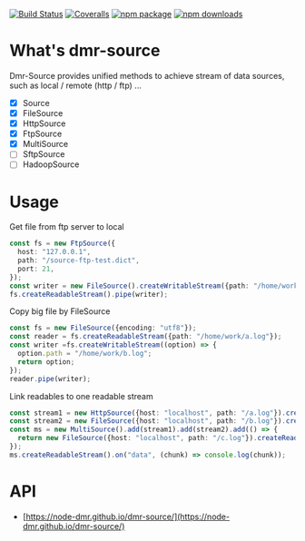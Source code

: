 [![Build Status](https://travis-ci.org/node-dmr/dmr-source.svg?branch=master)](https://travis-ci.org/node-dmr/dmr-source)
[![Coveralls](https://img.shields.io/coveralls/node-dmr/dmr-source.svg)](https://coveralls.io/github/node-dmr/dmr-source)
[![npm package](https://img.shields.io/npm/v/dmr-source.svg)](https://www.npmjs.org/package/dmr-source)
[![npm downloads](http://img.shields.io/npm/dm/dmr-source.svg)](https://www.npmjs.org/package/dmr-source)


# What's dmr-source

Dmr-Source provides unified methods to achieve stream of data sources, such as local / remote (http / ftp) ...

- [x] Source
- [x] FileSource
- [x] HttpSource
- [x] FtpSource
- [x] MultiSource
- [ ] SftpSource
- [ ] HadoopSource

# Usage

Get file from ftp server to local
```Typescript
const fs = new FtpSource({
  host: "127.0.0.1",
  path: "/source-ftp-test.dict",
  port: 21,
});
const writer = new FileSource().createWritableStream({path: "/home/work/a.log"});
fs.createReadableStream().pipe(writer);
```

Copy big file by FileSource
```Typescript
const fs = new FileSource({encoding: "utf8"});
const reader = fs.createReadableStream({path: "/home/work/a.log"});
const writer =fs.createWritableStream((option) => {
  option.path = "/home/work/b.log";
  return option;
});
reader.pipe(writer);
```

Link readables to one readable stream
```Typescript
const stream1 = new HttpSource({host: "localhost", path: "/a.log"}).createReadableStream();
const stream2 = new FileSource({host: "localhost", path: "/b.log"}).createReadableStream();
const ms = new MultiSource().add(stream1).add(stream2).add(() => {
  return new FileSource({host: "localhost", path: "/c.log"}).createReadableStream();
});
ms.createReadableStream().on("data", (chunk) => console.log(chunk));
```

# API

* [https://node-dmr.github.io/dmr-source/](https://node-dmr.github.io/dmr-source/)

